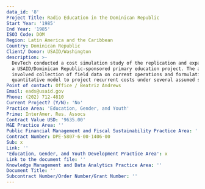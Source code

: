```yaml
---
data_id: '8'
Project Title: Radio Education in the Dominican Republic
Start Year: '1985'
End Year: '1985'
ISO3 Code: DOM
Region: Latin America and the Caribbean
Country: Dominican Republic
Client/ Donor: USAID/Washington
description: >-
  DevTech conducted a cost simulation study of the replication and expansion of
  a USAID/Dominican Republic-sponsored primary education project. The analysis
  involved collection of field data on current operations and formulation of a
  quantitative model to project recurrent costs under several assumed scenarios.
Point of contact: Office / Beatriz Andrews
Email: eads@usaid.gov
Phone: (202) 712-4810
Current Project? (Y/N): 'No'
Practice Area: 'Education, Gender, and Youth'
Prime: InterAmer. Res. Assocs
Contract Value USD: '9635.00'
M&E Practice Area: ''
Public Financial Management and Fiscal Sustainability Practice Area: ''
Contract Number: DPE-5807-6-00-1406-00
Sub: x
Link: ''
'Education, Gender, and Youth Development Practice Area': x
Link to the document file: ''
Knowledge Management and Data Analytics Practice Area: ''
Document Title: ''
Subcontract Number/Order Number/Grant Number: ''
---
```

